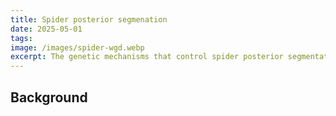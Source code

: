 ```yaml
---
title: Spider posterior segmenation
date: 2025-05-01
tags: 
image: /images/spider-wgd.webp
excerpt: The genetic mechanisms that control spider posterior segmentation during development
---
```


## Background


